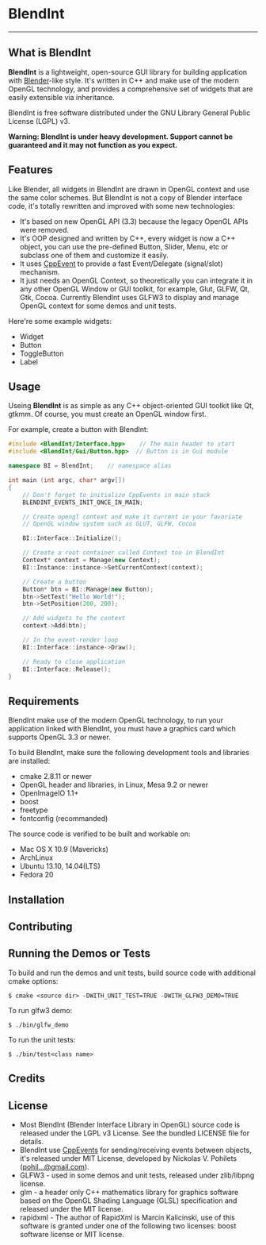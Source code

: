 # BlendInt

------

## What is BlendInt

**BlendInt** is a lightweight, open-source GUI library for building
application with [Blender](http://www.blender.org)-like style. It's
written in C++ and make use of the modern OpenGL technology, and
provides a comprehensive set of widgets that are easily extensible via
inheritance.

BlendInt is free software distributed under the GNU Library General
Public License (LGPL) v3.

**Warning: BlendInt is under heavy development. Support cannot be
  guaranteed and it may not function as you expect.**

## Features

Like Blender, all widgets in BlendInt are drawn in OpenGL context and
use the same color schemes. But BlendInt is not a copy of Blender
interface code, it's totally rewritten and improved with some new
technologies:

- It's based on new OpenGL API (3.3) because the legacy OpenGL APIs
  were removed.
- It's OOP designed and written by C++, every widget is now a C++
  object, you can use the pre-defined Button, Slider, Menu, etc or
  subclass one of them and customize it easily.
- It uses [CppEvent](http://code.google.com/p/cpp-events/) to provide
  a fast Event/Delegate (signal/slot) mechanism.
- It just needs an OpenGL Context, so theoretically you can integrate
  it in any other OpenGL Window or GUI toolkit, for example, Glut,
  GLFW, Qt, Gtk, Cocoa. Currently BlendInt uses GLFW3 to display and
  manage OpenGL context for some demos and unit tests.

Here're some example widgets:

* Widget
* Button
* ToggleButton
* Label

## Usage

Useing **BlendInt** is as simple as any C++ object-oriented GUI
toolkit like Qt, gtkmm. Of course, you must create an OpenGL window
first.

For example, create a button with BlendInt:

```cpp
#include <BlendInt/Interface.hpp>    // The main header to start
#include <BlendInt/Gui/Button.hpp>	// Button is in Gui module

namespace BI = BlendInt;	// namespace alias

int main (int argc, char* argv[])
{
    // Don't forget to initialize CppEvents in main stack
    BLENDINT_EVENTS_INIT_ONCE_IN_MAIN;

    // Create opengl context and make it current in your favoriate
    // OpenGL window system such as GLUT, GLFW, Cocoa

    BI::Interface::Initialize();

    // Create a root container called Context too in BlendInt
    Context* context = Manage(new Context);
    BI::Instance::instance->SetCurrentContext(context);

    // Create a button
    Button* btn = BI::Manage(new Button);
    btn->SetText("Hello World!");
    btn->SetPosition(200, 200); 

    // Add widgets to the context
    context->Add(btn);

    // In the event-render loop
    BI::Interface::instance->Draw();

    // Ready to close application
    BI::Interface::Release();
}
```

## Requirements

BlendInt make use of the modern OpenGL technology, to run your
application linked with BlendInt, you must have a graphics card which
supports OpenGL 3.3 or newer.

To build BlendInt, make sure the following development tools and
libraries are installed:

* cmake 2.8.11 or newer
* OpenGL header and libraries, in Linux, Mesa 9.2 or newer
* OpenImageIO 1.1+
* boost
* freetype
* fontconfig (recommanded)

The source code is verified to be built and workable on:

* Mac OS X 10.9 (Mavericks)
* ArchLinux
* Ubuntu 13.10, 14.04(LTS)
* Fedora 20

## Installation

## Contributing

## Running the Demos or Tests

To build and run the demos and unit tests, build source code with
additional cmake options:

```shell
$ cmake <source dir> -DWITH_UNIT_TEST=TRUE -DWITH_GLFW3_DEMO=TRUE
```

To run glfw3 demo:

```shell
$ ./bin/glfw_demo
```

To run the unit tests:

```shell
$ ./bin/test<class name>
```

## Credits

## License

* Most BlendInt (Blender Interface Library in OpenGL) source code is
  released under the LGPL v3 License. See the bundled LICENSE file for
  details.
* BlendInt use [CppEvents](http://code.google.com/p/cpp-events/) for
  sending/receiving events between objects, it's released under MIT
  License, developed by Nickolas V. Pohilets (pohil...@gmail.com).
* GLFW3 - used in some demos and unit tests, released under
  zlib/libpng license.
* glm - a header only C++ mathematics library for graphics software
  based on the OpenGL Shading Language (GLSL) specification and
  released under the MIT license.
* rapidxml - The author of RapidXml is Marcin Kalicinski, use of this
  software is granted under one of the following two licenses: boost
  software license or MIT license.
